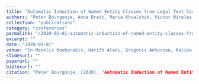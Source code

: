 ```yaml
---
title: "Automatic Induction of Named Entity Classes from Legal Text Corpora."
authors: "Peter Bourgonje, Anna Breit, Maria Khvalchik, Victor Mireles, Julián Moreno Schneider, Artem Revenko, and Georg Rehm."
collection: "publications"
category: "conferences"
permalink: "/2020-01-01-automatic-induction-of-named-entity-classes-from-legal-text-corpora"
excerpt: ""
date: "2020-01-01"
venue: "In Manolis Koubarakis, Harith Alani, Grigoris Antoniou, Kalina Bontcheva, John Breslin, Diego Collarana, Elena Demidova, Stefan Dietze, Simon Gottschalk, Guido Governatori, Aidan Hogan, Freddy Lecue, Elena Montiel Ponsoda, Axel-Cyrille Ngonga Ngomo, Sofia Pinto, Muhammad Saleem, Raphael Troncy, Eleni Tsalapati, Ricardo Usbeck, and Ruben Verborgh, editors, ASLD 2020 - Advances in Semantics and Linked Data: Joint Workshop Proceedings from ISWC 2020, pages 1-11, Athens, Greece, 11 2020. Joint Proceedings of Workshops AI4LEGAL2020, NLIWOD, PROFILES 2020, QuWeDa 2020 and SEMIFORM2020 Co-located with the 19th International Semantic Web Conference (ISWC 2020)."
slidesurl: ""
paperurl: ""
bibtexurl: ""
citation: "Peter Bourgonje. (2020). "Automatic Induction of Named Entity Classes from Legal Text Corpora.." *In Manolis Koubarakis, Harith Alani, Grigoris Antoniou, Kalina Bontcheva, John Breslin, Diego Collarana, Elena Demidova, Stefan Dietze, Simon Gottschalk, Guido Governatori, Aidan Hogan, Freddy Lecue, Elena Montiel Ponsoda, Axel-Cyrille Ngonga Ngomo, Sofia Pinto, Muhammad Saleem, Raphael Troncy, Eleni Tsalapati, Ricardo Usbeck, and Ruben Verborgh, editors, ASLD 2020 - Advances in Semantics and Linked Data: Joint Workshop Proceedings from ISWC 2020, pages 1-11, Athens, Greece, 11 2020. Joint Proceedings of Workshops AI4LEGAL2020, NLIWOD, PROFILES 2020, QuWeDa 2020 and SEMIFORM2020 Co-located with the 19th International Semantic Web Conference (ISWC 2020).*."
---
```


